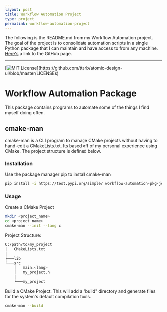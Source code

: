 ```yaml
---
layout: post
title: Workflow Automation Project
type: project
permalink: workflow-automation-project
---
```


The following is the README.md from my Workflow Automation project. The goal of the project is to consolidate automation scripts in a single Python package that I can maintain and have access to from any machine. [Here's](https://github.com/joshortner/WorkflowAutomation) a link to the GitHub page.

---

[![MIT License](https://img.shields.io/apm/l/atomic-design-ui.svg?)](https://github.com/tterb/atomic-design-ui/blob/master/LICENSEs)

# Workflow Automation Package 

This package contains programs to automate some of the things I find myself doing often.

## cmake-man

cmake-man is a CLI program to manage CMake projects without having to hand-edit a CMakeLists.txt. Its based off of my personal experience using CMake. The project structure is defined below.

### Installation

Use the package manager pip to install cmake-man

```bash
pip install -i https://test.pypi.org/simple/ workflow-automation-pkg-joshortner
```

### Usage

Create a CMake Project

```bash
mkdir <project_name>
cd <project_name>
cmake-man --init --lang c
```

Project Structure:

```bash
C:/path/to/my_project
│   CMakeLists.txt
│
├───lib
└───src
    │   main.<lang>
    │   my_project.h
    │
    └───my_project
```

Build a CMake Project. This will add a "build" directory and generate files for the system's default compilation tools.

```bash
cmake-man --build
```
